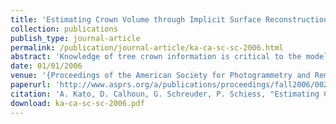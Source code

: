 ```yaml
---
title: 'Estimating Crown Volume through Implicit Surface Reconstruction from LIDAR Points for Forest Fire Simulation'
collection: publications
publish_type: journal-article
permalink: /publication/journal-article/ka-ca-sc-sc-2006.html
abstract: 'Knowledge of tree crown information is critical to the modeling of forest fires. For example, FARSITE, one of the most commonly used fire simulators, uses crown volume to estimate crown fire behavior. Conventionally, tree crown volume is estimated using plot-level regression models from LIDAR (Light Detection and Ranging) data of the canopy structure. Convectional approaches, however, tend to result in rough estimations of crown volume. A more accurate method for computing single stand-level crown volume from LIDAR data would result in improving species characterization, automating tree identification from LIDAR data, and simulating fire behavior more precisely than conventional approaches. In this research, we propose a novel technique which more accurately computes individual tree crown volume from LIDAR data. First, we identify individual trees from unorganized LIDAR data points using a level set method, a shortest path algorithm and known GPS points for the stem locations. Second, we use radial basis functions (RBFs) to reconstruct implicit surfaces approximating individual tree crown shapes. These implicit surfaces, which effectively &quot;wrap&quot; each tree crown, are used to reconstruct a Digital Surface Model (DSM) of the canopy and to estimate individual tree crown volume.'
date: 01/01/2006
venue: '{Proceedings of the American Society for Photogrammetry and Remote Sensing}'
paperurl: 'http://www.asprs.org/a/publications/proceedings/fall2006/0021.pdf'
citation: 'A. Kato, D. Calhoun, G. Schreuder, P. Schiess, "Estimating Crown Volume through Implicit Surface Reconstruction from LIDAR Points for Forest Fire Simulation", <i>{Proceedings of the American Society for Photogrammetry and Remote Sensing}</i>, 2006.'
download: ka-ca-sc-sc-2006.pdf
---
```

